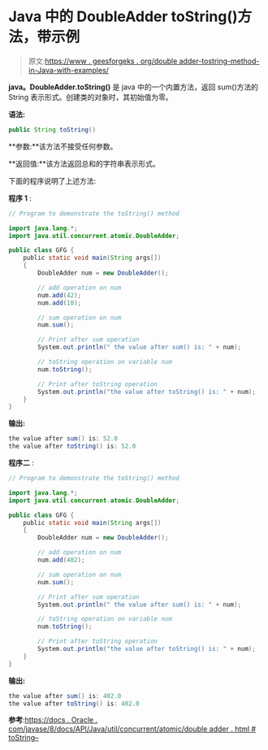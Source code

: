 # Java 中的 DoubleAdder toString()方法，带示例

> 原文:[https://www . geesforgeks . org/double adder-tostring-method-in-Java-with-examples/](https://www.geeksforgeeks.org/doubleadder-tostring-method-in-java-with-examples/)

**java。DoubleAdder.toString()** 是 java 中的一个内置方法，返回 sum()方法的 String 表示形式。创建类的对象时，其初始值为零。

**语法:**

```java
public String toString()

```

**参数:**该方法不接受任何参数。

**返回值:**该方法返回总和的字符串表示形式。

下面的程序说明了上述方法:

**程序 1** :

```java
// Program to demonstrate the toString() method

import java.lang.*;
import java.util.concurrent.atomic.DoubleAdder;

public class GFG {
    public static void main(String args[])
    {
        DoubleAdder num = new DoubleAdder();

        // add operation on num
        num.add(42);
        num.add(10);

        // sum operation on num
        num.sum();

        // Print after sum operation
        System.out.println(" the value after sum() is: " + num);

        // toString operation on variable num
        num.toString();

        // Print after toString operation
        System.out.println("the value after toString() is: " + num);
    }
}
```

**输出:**

```java
the value after sum() is: 52.0
the value after toString() is: 52.0

```

**程序二** :

```java
// Program to demonstrate the toString() method

import java.lang.*;
import java.util.concurrent.atomic.DoubleAdder;

public class GFG {
    public static void main(String args[])
    {
        DoubleAdder num = new DoubleAdder();

        // add operation on num
        num.add(402);

        // sum operation on num
        num.sum();

        // Print after sum operation
        System.out.println(" the value after sum() is: " + num);

        // toString operation on variable num
        num.toString();

        // Print after toString operation
        System.out.println("the value after toString() is: " + num);
    }
}
```

**输出:**

```java
the value after sum() is: 402.0
the value after toString() is: 402.0

```

**参考**:[https://docs . Oracle . com/javase/8/docs/API/Java/util/concurrent/atomic/double adder . html # toString–](https://docs.oracle.com/javase/8/docs/api/java/util/concurrent/atomic/DoubleAdder.html#toString--)